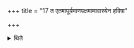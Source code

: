 +++
title = "17 त एतमापूर्यमाणपक्षमामावास्येन हविषा"

+++

<details><summary>थिते</summary>

त एतमापूर्यमाणपक्षमामावास्येन हविषा यान्ति १७
</details>
